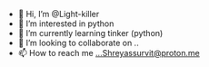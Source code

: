 - 👋 Hi, I’m @Light-killer
- 👀 I’m interested in python
- 🌱 I’m currently learning tinker (python)
- 💞️ I’m looking to collaborate on ..
- 📫 How to reach me ...Shreyassurvit@proton.me

<!---
Light-killer/Light-killer is a ✨ special ✨ repository because its `README.md` (this file) appears on your GitHub profile.
You can click the Preview link to take a look at your changes.
--->

